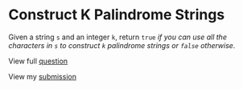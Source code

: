 # **Construct K Palindrome Strings**

Given a string `s` and an integer `k`, return `true` _if you can use all the characters in `s` to construct `k` palindrome strings or `false` otherwise._

View full [question](https://leetcode.com/problems/construct-k-palindrome-strings?envType=daily-question&envId=2025-01-11)

View my [submission](https://leetcode.com/problems/construct-k-palindrome-strings/submissions/1505190656)
